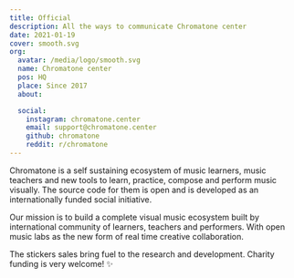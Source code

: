 ```yaml
---
title: Official
description: All the ways to communicate Chromatone center
date: 2021-01-19
cover: smooth.svg
org:
  avatar: /media/logo/smooth.svg
  name: Chromatone center
  pos: HQ
  place: Since 2017
  about:

  social:
    instagram: chromatone.center
    email: support@chromatone.center
    github: chromatone
    reddit: r/chromatone
---
```


<author-card :author="$frontmatter?.org" />

Chromatone is a self sustaining ecosystem of music learners, music teachers and new tools to learn, practice, compose and perform music visually. The source code for them is open and is developed as an internationally funded social initiative.

Our mission is to build a complete visual music ecosystem built by international community of learners, teachers and performers. With open music labs as the new form of real time creative collaboration.

The stickers sales bring fuel to the research and development. Charity funding is very welcome! ✨
